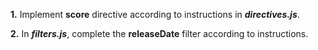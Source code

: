 **1.** Implement **score** directive according to instructions in ***directives.js***. 

**2.** In ***filters.js***, complete the **releaseDate** filter according to instructions.

